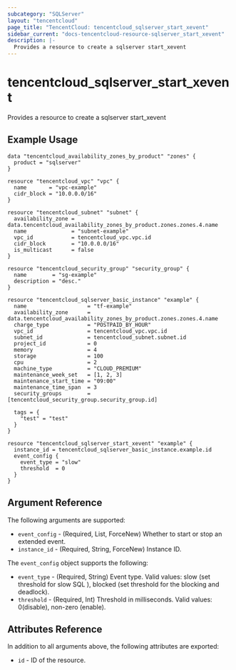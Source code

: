 ```yaml
---
subcategory: "SQLServer"
layout: "tencentcloud"
page_title: "TencentCloud: tencentcloud_sqlserver_start_xevent"
sidebar_current: "docs-tencentcloud-resource-sqlserver_start_xevent"
description: |-
  Provides a resource to create a sqlserver start_xevent
---
```


# tencentcloud_sqlserver_start_xevent

Provides a resource to create a sqlserver start_xevent

## Example Usage

```hcl
data "tencentcloud_availability_zones_by_product" "zones" {
  product = "sqlserver"
}

resource "tencentcloud_vpc" "vpc" {
  name       = "vpc-example"
  cidr_block = "10.0.0.0/16"
}

resource "tencentcloud_subnet" "subnet" {
  availability_zone = data.tencentcloud_availability_zones_by_product.zones.zones.4.name
  name              = "subnet-example"
  vpc_id            = tencentcloud_vpc.vpc.id
  cidr_block        = "10.0.0.0/16"
  is_multicast      = false
}

resource "tencentcloud_security_group" "security_group" {
  name        = "sg-example"
  description = "desc."
}

resource "tencentcloud_sqlserver_basic_instance" "example" {
  name                   = "tf-example"
  availability_zone      = data.tencentcloud_availability_zones_by_product.zones.zones.4.name
  charge_type            = "POSTPAID_BY_HOUR"
  vpc_id                 = tencentcloud_vpc.vpc.id
  subnet_id              = tencentcloud_subnet.subnet.id
  project_id             = 0
  memory                 = 4
  storage                = 100
  cpu                    = 2
  machine_type           = "CLOUD_PREMIUM"
  maintenance_week_set   = [1, 2, 3]
  maintenance_start_time = "09:00"
  maintenance_time_span  = 3
  security_groups        = [tencentcloud_security_group.security_group.id]

  tags = {
    "test" = "test"
  }
}

resource "tencentcloud_sqlserver_start_xevent" "example" {
  instance_id = tencentcloud_sqlserver_basic_instance.example.id
  event_config {
    event_type = "slow"
    threshold  = 0
  }
}
```

## Argument Reference

The following arguments are supported:

* `event_config` - (Required, List, ForceNew) Whether to start or stop an extended event.
* `instance_id` - (Required, String, ForceNew) Instance ID.

The `event_config` object supports the following:

* `event_type` - (Required, String) Event type. Valid values: slow (set threshold for slow SQL ), blocked (set threshold for the blocking and deadlock).
* `threshold` - (Required, Int) Threshold in milliseconds. Valid values: 0(disable), non-zero (enable).

## Attributes Reference

In addition to all arguments above, the following attributes are exported:

* `id` - ID of the resource.



